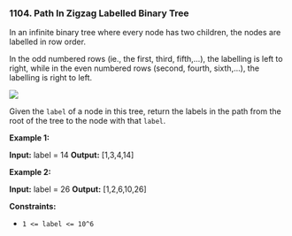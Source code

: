 ### 1104\. Path In Zigzag Labelled Binary Tree

In an infinite binary tree where every node has two children, the nodes are labelled in row order.

In the odd numbered rows (ie., the first, third, fifth,...), the labelling is left to right, while in the even numbered rows (second, fourth, sixth,...), the labelling is right to left.

![](https://assets.leetcode.com/uploads/2019/06/24/tree.png)

Given the `label` of a node in this tree, return the labels in the path from the root of the tree to the node with that `label`.

**Example 1:**

**Input:** label = 14
**Output:** \[1,3,4,14\]

**Example 2:**

**Input:** label = 26
**Output:** \[1,2,6,10,26\]

**Constraints:**

*   `1 <= label <= 10^6`
